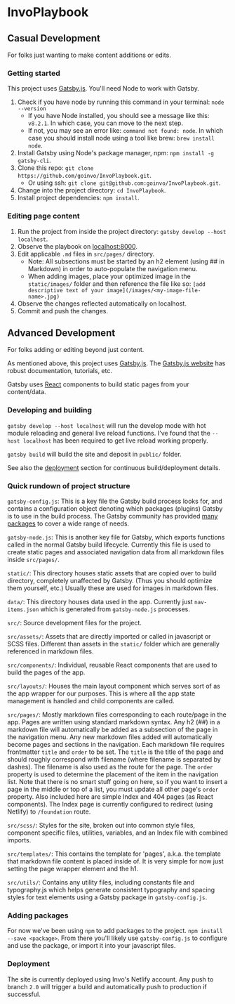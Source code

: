 # InvoPlaybook

## Casual Development
For folks just wanting to make content additions or edits.

### Getting started

This project uses [Gatsby.js](https://github.com/gatsbyjs/gatsby). You'll need Node to work with Gatsby.

1. Check if you have node by running this command in your terminal:
    `node --version`
    - If you have Node installed, you should see a message like this:
    `v8.2.1`. In which case, you can move to the next step.
    - If not, you may see an error like: `command not found: node`. In which case you should install node using a tool like brew: `brew install node`.
2. Install Gatsby using Node's package manager, npm: `npm install -g gatsby-cli`.
3. Clone this repo: `git clone https://github.com/goinvo/InvoPlaybook.git`.
    - Or using ssh: `git clone git@github.com:goinvo/InvoPlaybook.git`.
4. Change into the project directory: `cd InvoPlaybook`.
5. Install project dependencies: `npm install`.

### Editing page content

1. Run the project from inside the project directory: `gatsby develop --host localhost`.
2. Observe the playbook on [localhost:8000](localhost:8000).
3. Edit applicable `.md` files in `src/pages/` directory.
    - Note: All subsections must be started by an h2 element (using ## in Markdown) in order to auto-populate the navigation menu.
    - When adding images, place your optimized image in the `static/images/` folder and then reference the file like so: `[add descriptive text of your image](/images/<my-image-file-name>.jpg)`
4. Observe the changes reflected automatically on localhost.
5. Commit and push the changes.

## Advanced Development
For folks adding or editing beyond just content.

As mentioned above, this project uses [Gatsby.js](https://github.com/gatsbyjs/gatsby). The [Gatsby.js website](https://www.gatsbyjs.org/) has robust documentation, tutorials, etc.

Gatsby uses [React](https://reactjs.org/) components to build static pages from your content/data.

### Developing and building

`gatsby develop --host localhost` will run the develop mode with hot module reloading and general live reload functions. I've found that the `--host localhost` has been required to get live reload working properly.

`gatsby build` will build the site and deposit in `public/` folder.

See also the [deployment](#deployment) section for continuous build/deployment details.


### Quick rundown of project structure

`gatsby-config.js`: This is a key file the Gatsby build process looks for, and contains a configuration object denoting which packages (plugins) Gatsby is to use in the build process. The Gatsby community has provided [many packages](https://github.com/gatsbyjs/gatsby/tree/master/packages) to cover a wide range of needs.

`gatsby-node.js`: This is another key file for Gatsby, which exports functions called in the normal Gatsby build lifecycle. Currently this file is used to create static pages and associated navigation data from all markdown files inside `src/pages/`.

`static/`: This directory houses static assets that are copied over to build directory, completely unaffected by Gatsby. (Thus you should optimize them yourself, etc.) Usually these are used for images in markdown files.

`data/`: This directory houses data used in the app. Currently just `nav-items.json` which is generated from `gatsby-node.js` processes.

`src/`: Source development files for the project.

`src/assets/`: Assets that are directly imported or called in javascript or SCSS files. Different than assets in the `static/` folder which are generally referenced in markdown files.

`src/components/`: Individual, reusable React components that are used to build the pages of the app.

`src/layouts/`: Houses the main layout component which serves sort of as the app wrapper for our purposes. This is where all the app state management is handled and child components are called.

`src/pages/`: Mostly markdown files corresponding to each route/page in the app. Pages are written using standard markdown syntax. Any h2 (##) in a markdown file will automatically be added as a subsection of the page in the navigation menu. Any new markdown files added will automatically become pages and sections in the navigation. Each markdown file requires frontmatter `title` and `order` to be set. The `title` is the title of the page and should roughly correspond with filename (where filename is separated by dashes). The filename is also used as the route for the page. The `order` property is used to determine the placement of the item in the navigation list. Note that there is no smart stuff going on here, so if you want to insert a page in the middle or top of a list, you must update all other page's `order` property. Also included here are simple Index and 404 pages (as React components). The Index page is currently configured to redirect (using Netlify) to `/foundation` route.

`src/scss/`: Styles for the site, broken out into common style files, component specific files, utilities, variables, and an Index file with combined imports.

`src/templates/`: This contains the template for 'pages', a.k.a. the template that markdown file content is placed inside of. It is very simple for now just setting the page wrapper element and the h1.

`src/utils/`: Contains any utility files, including constants file and typography.js which helps generate consistent typography and spacing styles for text elements using a Gatsby package in `gatsby-config.js`.

### Adding packages
For now we've been using `npm` to add packages to the project. `npm install --save <package>`. From there you'll likely use `gatsby-config.js` to configure and use the package, or import it into your javascript files.

### Deployment
The site is currently deployed using Invo's Netlify account. Any push to branch `2.0` will trigger a build and automatically push to production if successful.
